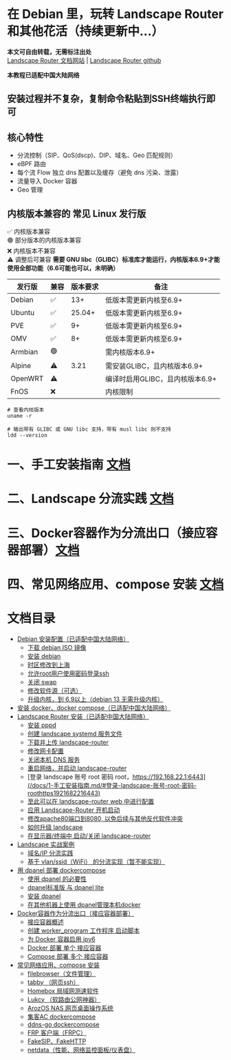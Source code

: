 # 在 Debian 里，玩转 Landscape Router 和其他花活（持续更新中...）

**本文可自由转载，无需标注出处**  
[Landscape Router 文档网站](https://landscape.whileaway.dev/introduction.html) | [Landscape Router github](https://github.com/ThisSeanZhang/landscape)


**本教程已适配中国大陆网络** 

## 安装过程并不复杂，复制命令粘贴到SSH终端执行即可

## 核心特性
* 分流控制（SIP、QoS(dscp)、DIP、域名、Geo 匹配规则）
* eBPF 路由
* 每个流 Flow 独立 dns 配置以及缓存（避免 dns 污染、泄露）
* 流量导入 Docker 容器
* Geo 管理

## 内核版本兼容的 常见 Linux 发行版  
✅ 内核版本兼容  
🟢 部分版本的内核版本兼容  
❌ 内核版本不兼容  
⚠️ 调整后可兼容
**需要 GNU libc（GLIBC）标准库才能运行，内核版本6.9+才能使用全部功能（6.6可能也可以，未明确）**


| 发行版 | 兼容 | 版本要求 | 备注 |  
|---|---|---|---|  
| Debian  | ✅ | 13+ | 低版本需更新内核至6.9+ |  
| Ubuntu | ✅ | 25.04+ | 低版本需更新内核至6.9+|  
| PVE | ✅ | 9+ | 低版本需更新内核至6.9+|  
| OMV | ✅ | 8+ | 低版本需更新内核至6.9+| 
| Armbian | 🟢 |  | 需内核版本6.9+| 
| Alpine | ⚠️ | 3.21 | 需安装GLIBC，且内核版本6.9+ | 
| OpenWRT | ⚠️ |  | 编译时启用GLIBC，且内核版本6.9+ |   
| FnOS | ❌ |  | 内核限制 |  

<!--⚠️ 调整后可兼容-->
<!--🟡 未知  -->
``` shell
# 查看内核版本
uname -r

```
``` shell
# 输出带有 GLIBC 或 GNU libc 支持，带有 musl libc 则不支持
ldd --version

```
# 一、手工安装指南 [文档](/docs/1-手工安装指南.md)

# 二、Landscape 分流实践 [文档](/docs/2-Landscape分流实践.md)

# 三、Docker容器作为分流出口（接应容器部署）[文档](/docs/3-Docker容器作为分流出口-接应容器.md)

# 四、常见网络应用、compose 安装 [文档](/docs/4-常见网络应用-compose安装.md)

# 文档目录
- [Debian 安装配置（已适配中国大陆网络）](/docs/1-手工安装指南.md/#debian-安装配置已适配中国大陆网络)
  - [下载 debian  ISO 镜像](/docs/1-手工安装指南.md/#下载必要软件)
  - [安装 debian](/docs/1-手工安装指南.md/#安装-debian)
  - [时区修改到上海](/docs/1-手工安装指南.md/#时区修改到上海)
  - [允许root用户使用密码登录ssh](/docs/1-手工安装指南.md/#允许root用户使用密码登录ssh)
  - [关闭 swap](/docs/1-手工安装指南.md/#关闭-swap)
  - [修改软件源（可选）](#修改软件源可选)
  - [升级内核，到 6.9以上（debian 13 无需升级内核）](/docs/1-手工安装指南.md/#升级内核到-69以上debian-13-无需升级内核)
- [安装 docker、docker compose（已适配中国大陆网络） ](/docs/1-手工安装指南.md/#安装-dockerdocker-compose已适配中国大陆网络)
- [Landscape Router 安装（已适配中国大陆网络）](/docs/1-手工安装指南.md/#landscape-安装已适配中国大陆网络)
  - [安装 pppd](/docs/1-手工安装指南.md/#安装-pppd)
  - [创建 landscape systemd 服务文件](/docs/1-手工安装指南.md/#创建-landscape-systemd-服务文件)
  - [下载并上传 landscape-router](/docs/1-手工安装指南.md/#下载并上传-landscape-router)
  - [修改网卡配置](/docs/1-手工安装指南.md/#修改网卡配置)
  - [关闭本机 DNS 服务](/docs/1-手工安装指南.md/#关闭本机-dns-服务)
  - [重启网络，并启动 landscape-router](/docs/1-手工安装指南.md/#重启网络并启动-landscape-router)
  - [登录 landscape 账号 root 密码 root，https://192.168.22.1:6443](/docs/1-手工安装指南.md/#登录-landscape-账号-root-密码-roothttps1921682216443)
  - [至此可以在 landscape-router web 中进行配置](/docs/1-手工安装指南.md/#至此可以在-landscape-router-web-中进行配置)
  - [应用 Landscape-Router 开机启动](/docs/1-手工安装指南.md/#应用-landscape-router-开机启动)
  - [修改apache80端口到8080, 以免后续与其他反代软件冲突](/docs/1-手工安装指南.md/#修改apache80端口到8080-以免后续与其他反代软件冲突)
  - [如何升级 landscape](/docs/1-手工安装指南.md/#如何升级-landscape)
  - [在显示器/终端中 启动/关闭 landscape-router](/docs/1-手工安装指南.md/#在显示器终端中-启动关闭-landscape-router)
- [Landscape 实战案例](/docs/1-手工安装指南.md/#landscape-实战案例)
  - [域名/IP 分流实践](/docs/1-手工安装指南.md/#域名ip-分流实践)
  - [基于 vlan/ssid（WiFi） 的分流实现（暂不能实现）](/docs/1-手工安装指南.md/#基于-vlanssidwifi-的分流实现暂不能实现)
- [用 dpanel 部署 dockercompose](/docs/3-Docker容器作为分流出口-接应容器.md/#用-dpanel-部署-dockercompose)
  - [使用 dpanel 的必要性](/docs/3-Docker容器作为分流出口-接应容器.md/#使用-dpanel-的必要性)
  - [dpanel标准版 与 dpanel lite](/docs/3-Docker容器作为分流出口-接应容器.md/#dpanel标准版-与-dpanel-lite)
  - [安装 dpanel](/docs/3-Docker容器作为分流出口-接应容器.md/#安装-dpanel)
  - [在其他机器上使用 dpanel管理本机docker](/docs/3-Docker容器作为分流出口-接应容器.md//#在其他机器上使用-dpanel管理本机docker)
- [Docker容器作为分流出口（接应容器部署）](/docs/3-Docker容器作为分流出口-接应容器.md/#docker容器作为分流出口接应容器部署)
  - [接应容器概述](/docs/3-Docker容器作为分流出口-接应容器.md/#接应容器概述)
  - [创建 worker_program 工作程序 启动脚本](/docs/3-Docker容器作为分流出口-接应容器.md/#创建-worker_program-工作程序-启动脚本)
  - [为 Docker 容器启用 ipv6](/docs/3-Docker容器作为分流出口-接应容器.md/#为-docker-容器启用-ipv6)
  - [Docker 部署 单个 接应容器](/docs/3-Docker容器作为分流出口-接应容器.md/#docker-部署-单个-接应容器)
  - [Compose 部署 多个 接应容器](/docs/3-Docker容器作为分流出口-接应容器.md//#compose-部署-多个-接应容器)
- [常见网络应用、compose 安装](/docs/4-常见网络应用-compose安装.md/#常见网络应用compose-安装)
  - [filebrowser（文件管理）](/docs/4-常见网络应用-compose安装.md/#filebrowser文件管理)
  - [tabby （网页ssh）](/docs/4-常见网络应用-compose安装.md/#tabby-网页ssh)
  - [Homebox 局域网测速软件](/docs/4-常见网络应用-compose安装.md/#homebox-局域网测速软件)
  - [Lukcy （软路由公网神器）](/docs/4-常见网络应用-compose安装.md/#lukcy-软路由公网神器)
  - [ArozOS NAS 网页桌面操作系统](/docs/4-常见网络应用-compose安装.md/#arozos-nas-网页桌面操作系统)
  - [集客AC dockercompose](/docs/4-常见网络应用-compose安装.md/#集客ac-dockercompose)
  - [ddns-go dockercompose](/docs/4-常见网络应用-compose安装.md/#ddns-go-dockercompose)
  - [FRP 客户端（FRPC）](/docs/4-常见网络应用-compose安装.md/#frp-客户端frpc)
  - [FakeSIP、FakeHTTP](/docs/4-常见网络应用-compose安装.md/#fakesipfakehttp)
  - [netdata（性能、网络监控面板/仪表盘）](/docs/4-常见网络应用-compose安装.md/#netdata性能网络监控面板仪表盘)



